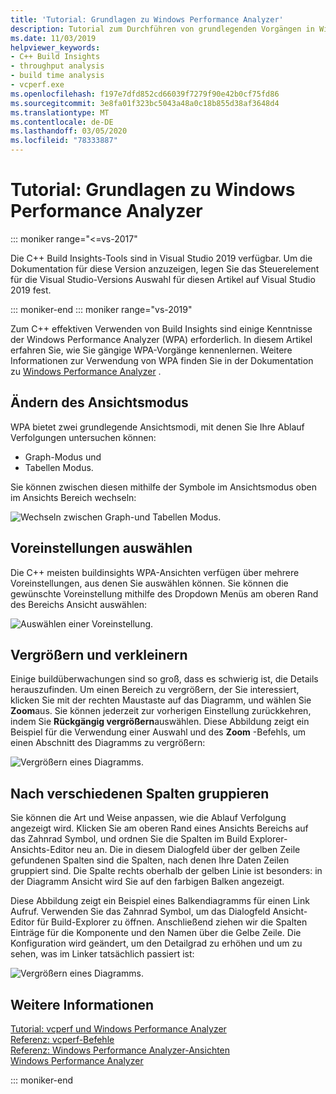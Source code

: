 ```yaml
---
title: 'Tutorial: Grundlagen zu Windows Performance Analyzer'
description: Tutorial zum Durchführen von grundlegenden Vorgängen in Windows Performance Analyzer.
ms.date: 11/03/2019
helpviewer_keywords:
- C++ Build Insights
- throughput analysis
- build time analysis
- vcperf.exe
ms.openlocfilehash: f197e7dfd852cd66039f7279f90e42b0cf75fd86
ms.sourcegitcommit: 3e8fa01f323bc5043a48a0c18b855d38af3648d4
ms.translationtype: MT
ms.contentlocale: de-DE
ms.lasthandoff: 03/05/2020
ms.locfileid: "78333887"
---
```

# <a name="tutorial-windows-performance-analyzer-basics"></a>Tutorial: Grundlagen zu Windows Performance Analyzer

::: moniker range="<=vs-2017"

Die C++ Build Insights-Tools sind in Visual Studio 2019 verfügbar. Um die Dokumentation für diese Version anzuzeigen, legen Sie das Steuerelement für die Visual Studio-Versions Auswahl für diesen Artikel auf Visual Studio 2019 fest.

::: moniker-end
::: moniker range="vs-2019"

Zum C++ effektiven Verwenden von Build Insights sind einige Kenntnisse der Windows Performance Analyzer (WPA) erforderlich. In diesem Artikel erfahren Sie, wie Sie gängige WPA-Vorgänge kennenlernen. Weitere Informationen zur Verwendung von WPA finden Sie in der Dokumentation zu [Windows Performance Analyzer](/windows-hardware/test/wpt/windows-performance-analyzer) .

## <a name="change-the-view-mode"></a>Ändern des Ansichtsmodus

WPA bietet zwei grundlegende Ansichtsmodi, mit denen Sie Ihre Ablauf Verfolgungen untersuchen können:

- Graph-Modus und
- Tabellen Modus.

Sie können zwischen diesen mithilfe der Symbole im Ansichtsmodus oben im Ansichts Bereich wechseln:

![Wechseln zwischen Graph-und Tabellen Modus.](media/wpa-switching-view-mode.gif)

## <a name="select-presets"></a>Voreinstellungen auswählen

Die C++ meisten buildinsights WPA-Ansichten verfügen über mehrere Voreinstellungen, aus denen Sie auswählen können. Sie können die gewünschte Voreinstellung mithilfe des Dropdown Menüs am oberen Rand des Bereichs Ansicht auswählen:

![Auswählen einer Voreinstellung.](media/wpa-presets.png)

## <a name="zoom-in-and-out"></a>Vergrößern und verkleinern

Einige buildüberwachungen sind so groß, dass es schwierig ist, die Details herauszufinden. Um einen Bereich zu vergrößern, der Sie interessiert, klicken Sie mit der rechten Maustaste auf das Diagramm, und wählen Sie **Zoom**aus. Sie können jederzeit zur vorherigen Einstellung zurückkehren, indem Sie **Rückgängig vergrößern**auswählen. Diese Abbildung zeigt ein Beispiel für die Verwendung einer Auswahl und des **Zoom** -Befehls, um einen Abschnitt des Diagramms zu vergrößern:

![Vergrößern eines Diagramms.](media/wpa-zooming.gif)

## <a name="group-by-different-columns"></a>Nach verschiedenen Spalten gruppieren

Sie können die Art und Weise anpassen, wie die Ablauf Verfolgung angezeigt wird. Klicken Sie am oberen Rand eines Ansichts Bereichs auf das Zahnrad Symbol, und ordnen Sie die Spalten im Build Explorer-Ansichts-Editor neu an. Die in diesem Dialogfeld über der gelben Zeile gefundenen Spalten sind die Spalten, nach denen Ihre Daten Zeilen gruppiert sind. Die Spalte rechts oberhalb der gelben Linie ist besonders: in der Diagramm Ansicht wird Sie auf den farbigen Balken angezeigt.

Diese Abbildung zeigt ein Beispiel eines Balkendiagramms für einen Link Aufruf. Verwenden Sie das Zahnrad Symbol, um das Dialogfeld Ansicht-Editor für Build-Explorer zu öffnen. Anschließend ziehen wir die Spalten Einträge für die Komponente und den Namen über die Gelbe Zeile. Die Konfiguration wird geändert, um den Detailgrad zu erhöhen und um zu sehen, was im Linker tatsächlich passiert ist:

![Vergrößern eines Diagramms.](media/wpa-grouping.gif)

## <a name="see-also"></a>Weitere Informationen

[Tutorial: vcperf und Windows Performance Analyzer](vcperf-and-wpa.md)\
[Referenz: vcperf-Befehle](/cpp/build-insights/reference/vcperf-commands)\
[Referenz: Windows Performance Analyzer-Ansichten](/cpp/build-insights/reference/wpa-views)\
[Windows Performance Analyzer](/windows-hardware/test/wpt/windows-performance-analyzer)

::: moniker-end

